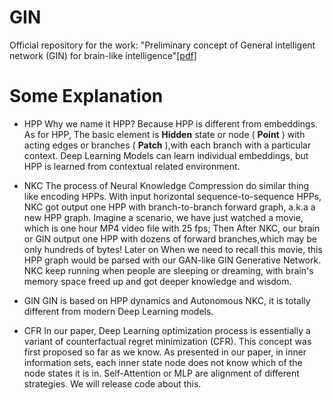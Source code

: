 # GIN
Official repository for the work: "Preliminary concept of General intelligent network (GIN) for brain-like intelligence"[[pdf](https://vixra.org/pdf/2201.0188v1.pdf)]

# Some Explanation

* HPP  Why we name it HPP? Because HPP is different from embeddings. As for HPP, The basic element is **Hidden** state or node ( **Point** ) with acting edges or branches ( **Patch** ),with each branch with  a particular context. Deep Learning Models can learn individual embeddings, but HPP is  learned from contextual related environment.

* NKC  The process of Neural Knowledge Compression do similar thing like encoding HPPs. With input horizontal sequence-to-sequence HPPs, NKC got output one HPP with branch-to-branch forward graph, a.k.a a new HPP graph. Imagine a scenario, we have just watched a movie, which is one hour MP4 video file with 25 fps; Then After NKC, our brain or GIN output one HPP with dozens of forward branches,which may be only hundreds of bytes! Later on When we need to recall this movie, this HPP graph would be parsed with our GAN-like GIN Generative Network. NKC keep running when people are sleeping or dreaming, with brain's memory space freed up and got deeper knowledge and wisdom.

* GIN  GIN is based on HPP dynamics and Autonomous NKC, it is totally different from modern Deep Learning models.

* CFR  In our paper, Deep Learning optimization process is essentially a variant of counterfactual regret minimization (CFR). This concept was first proposed so far as we know. As presented in our paper, in inner information sets, each inner state node does not know which of the node states it is in. Self-Attention or MLP are alignment of different strategies. We will release code about this.
